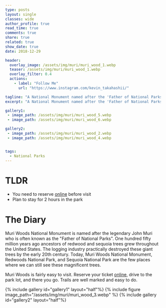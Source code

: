 ```yaml
---
type: posts
layout: single
classes: wide
author_profile: true
read_time: true
comments: true
share: true
related: true
show_date: true
date: 2018-12-29

header:
  overlay_image: /assets/img/muri/muri_wood_1.webp
  teaser: /assets/img/muri/muri_wood_1.webp
  overlay_filter: 0.4
  actions:
    - label: "Follow Me"
      url: "https://www.instagram.com/kevin_takahashii/"

tagline: "A National Monument named after the 'Father of National Parks' "
excerpt: "A National Monument named after the 'Father of National Parks' "

gallery1:
 - image_path: /assets/img/muri/muri_wood_5.webp
 - image_path: /assets/img/muri/muri_wood_6.webp

gallery2:
 - image_path: /assets/img/muri/muri_wood_2.webp
 - image_path: /assets/img/muri/muri_wood_4.webp


tags:
  - National Parks
---
```

# TLDR
* You need to reserve [online](https://gomuirwoods.com/) before visit
* Plan to stay for 2 hours in the park

# The Diary

Muri Woods National Monument is named after the legendary John Muri who is often known as the "Father of National Parks". One hundred fifty million years ago ancestors of redwood and sequoia trees grew throughout the United States. The logging industry practically destroyed these giant trees by the early 20th century. Today, Muri Woods National Monument, Redwoods National Park, and Sequoia National Park are the few places where we can still see these magnificent trees.

Muri Woods is fairly easy to visit. Reserve your ticket [online](https://gomuirwoods.com/), drive to the park lot, and there you go. Trails are well marked and easy to do.

{% include gallery id="gallery1" layout="half"%}
{% include figure image_path="/assets/img/muri/muri_wood_3.webp"  %}
{% include gallery id="gallery2" layout="half"%}
